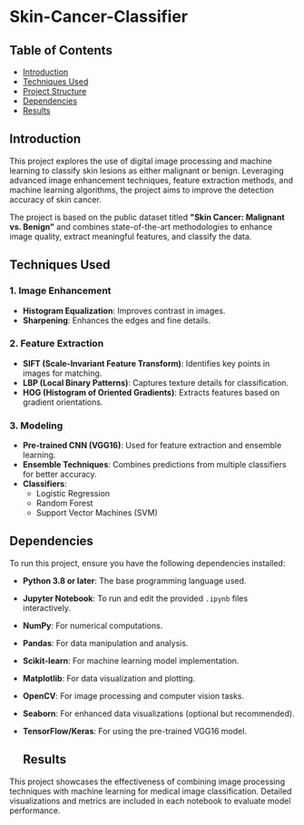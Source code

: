 # Skin-Cancer-Classifier

## Table of Contents
- [Introduction](#introduction)
- [Techniques Used](#techniques-used)
- [Project Structure](#project-structure)
- [Dependencies](#dependencies)
- [Results](#results)


## Introduction

This project explores the use of digital image processing and machine learning to classify skin lesions as either malignant or benign. Leveraging advanced image enhancement techniques, feature extraction methods, and machine learning algorithms, the project aims to improve the detection accuracy of skin cancer.

The project is based on the public dataset titled **"Skin Cancer: Malignant vs. Benign"** and combines state-of-the-art methodologies to enhance image quality, extract meaningful features, and classify the data.


## Techniques Used

### 1. Image Enhancement
- **Histogram Equalization**: Improves contrast in images.
- **Sharpening**: Enhances the edges and fine details.

### 2. Feature Extraction
- **SIFT (Scale-Invariant Feature Transform)**: Identifies key points in images for matching.
- **LBP (Local Binary Patterns)**: Captures texture details for classification.
- **HOG (Histogram of Oriented Gradients)**: Extracts features based on gradient orientations.

### 3. Modeling
- **Pre-trained CNN (VGG16)**: Used for feature extraction and ensemble learning.
- **Ensemble Techniques**: Combines predictions from multiple classifiers for better accuracy.
- **Classifiers**:
  - Logistic Regression
  - Random Forest
  - Support Vector Machines (SVM)


## Dependencies

To run this project, ensure you have the following dependencies installed:

- **Python 3.8 or later**: The base programming language used.
- **Jupyter Notebook**: To run and edit the provided `.ipynb` files interactively.
- **NumPy**: For numerical computations.
- **Pandas**: For data manipulation and analysis.
- **Scikit-learn**: For machine learning model implementation.
- **Matplotlib**: For data visualization and plotting.
- **OpenCV**: For image processing and computer vision tasks.
- **Seaborn**: For enhanced data visualizations (optional but recommended).
- **TensorFlow/Keras**: For using the pre-trained VGG16 model.


  ## Results

This project showcases the effectiveness of combining image processing techniques with machine learning for medical image classification. Detailed visualizations and metrics are included in each notebook to evaluate model performance.

